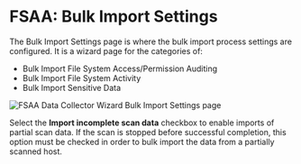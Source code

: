 # FSAA: Bulk Import Settings

The Bulk Import Settings page is where the bulk import process settings are configured. It is a
wizard page for the categories of:

- Bulk Import File System Access/Permission Auditing
- Bulk Import File System Activity
- Bulk Import Sensitive Data

![FSAA Data Collector Wizard Bulk Import Settings page](/img/product_docs/accessanalyzer/admin/datacollector/fsaa/bulkimport.webp)

Select the **Import incomplete scan data** checkbox to enable imports of partial scan data. If the
scan is stopped before successful completion, this option must be checked in order to bulk import
the data from a partially scanned host.
